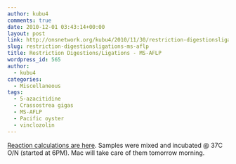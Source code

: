 ```yaml
---
author: kubu4
comments: true
date: 2010-12-01 03:43:14+00:00
layout: post
link: http://onsnetwork.org/kubu4/2010/11/30/restriction-digestionsligations-ms-aflp/
slug: restriction-digestionsligations-ms-aflp
title: Restriction Digestions/Ligations - MS-AFLP
wordpress_id: 565
author:
  - kubu4
categories:
  - Miscellaneous
tags:
  - 5-azacitidine
  - Crassostrea gigas
  - MS-AFLP
  - Pacific oyster
  - vinclozolin
---
```


[Reaction calculations are here](https://spreadsheets.google.com/ccc?key=0AmS_90rPaQMzdGl6aUswWWRvZ284R0c0cXlXcEFaZVE&hl=en&authkey=CKzfkYkB#gid=0). Samples were mixed and incubated @ 37C O/N (started at 6PM). Mac will take care of them tomorrow morning.
